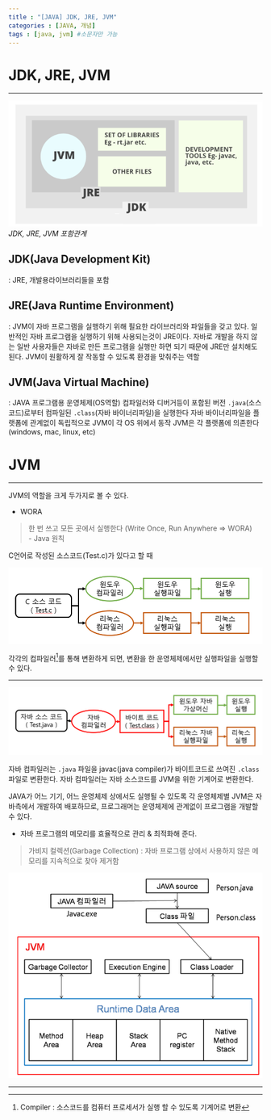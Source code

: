 ```yaml
---
title : "[JAVA] JDK, JRE, JVM"
categories : [JAVA, 개념]
tags : [java, jvm] #소문자만 가능
---
```



# **JDK, JRE, JVM**
---

![jdkjrejvm](/assets/img/java/jdkjrejvm.png)_JDK, JRE, JVM 포함관계_

## JDK(Java Development Kit) 
: JRE, 개발용라이브러리들을 포함

## JRE(Java Runtime Environment) 
: JVM이 자바 프로그램을 실행하기 위해 필요한 라이브러리와 파일들을 갖고 있다.  일반적인 자바 프로그램을 실행하기 위해 사용되는것이 JRE이다. 자바로 개발을 하지 않는 일반 사용자들은 자바로 만든 프로그램을 실행만 하면 되기 때문에 JRE만 설치해도 된다. JVM이 원활하게 잘 작동할 수 있도록 환경을 맞춰주는 역할

## JVM(Java Virtual Machine) 
: JAVA 프로그램용 운영체제(OS역할)
  컴파일러와 디버거등이 포함된 버전
  `.java`(소스코드)로부터 컴파일된 `.class`(자바 바이너리파일)을 실행한다
  자바 바이너리파일을 플랫폼에 관계없이 독립적으로 JVM이 각 OS 위에서 동작
  JVM은 각 플랫폼에 의존한다(windows, mac, linux, etc)

# **JVM**

---

JVM의 역할을 크게 두가지로 볼 수 있다.

- WORA
> 한 번 쓰고 모든 곳에서 실행한다 (Write Once, Run Anywhere => WORA)  
        - Java 원칙

C언어로 작성된 소스코드(Test.c)가 있다고 할 때 

![comp](/assets/img/java/comp.png)

각각의 컴파일러[^compiler]를 통해 변환하게 되면, 변환을 한 운영체제에서만 실행파일을 실행할 수 있다.



---

![compjava](/assets/img/java/compjava.png)

자바 컴파일러는 `.java` 파일을 javac(java compiler)가 바이트코드로 쓰여진 `.class` 파일로 변환한다.
자바 컴파일러는 자바 소스코드를 JVM을 위한 기계어로 변환한다.

JAVA가 어느 기기, 어느 운영체제 상에서도 실행될 수 있도록 각 운영체제별 JVM은 자바측에서 개발하여 배포하므로, 프로그래머는 운영체제에 관계없이 프로그램을 개발할 수 있다.

- 자바 프로그램의 메모리를 효율적으로 관리 & 최적화해 준다.
> 가비지 컬렉션(Garbage Collection)
: 자바 프로그램 상에서 사용하지 않은 메모리를 지속적으로 찾아 제거함

![jvm](/assets/img/java/jvm.png)


---

[^compiler]: Compiler : 소스코드를 컴퓨터 프로세서가 실행 할 수 있도록 기계어로 변환